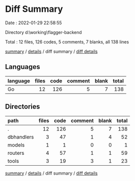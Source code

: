 # Diff Summary

Date : 2022-01-29 22:58:55

Directory d:\working\flagger-backend

Total : 12 files,  126 codes, 5 comments, 7 blanks, all 138 lines

[summary](results.md) / [details](details.md) / diff summary / [diff details](diff-details.md)

## Languages
| language | files | code | comment | blank | total |
| :--- | ---: | ---: | ---: | ---: | ---: |
| Go | 12 | 126 | 5 | 7 | 138 |

## Directories
| path | files | code | comment | blank | total |
| :--- | ---: | ---: | ---: | ---: | ---: |
| . | 12 | 126 | 5 | 7 | 138 |
| dbhandlers | 3 | 47 | 1 | 4 | 52 |
| models | 1 | 1 | 0 | 0 | 1 |
| routers | 4 | 57 | 1 | 1 | 59 |
| tools | 3 | 19 | 3 | 1 | 23 |

[summary](results.md) / [details](details.md) / diff summary / [diff details](diff-details.md)